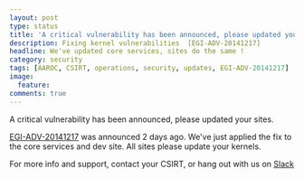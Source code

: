 ```yaml
---
layout: post
type: status
title: 'A critical vulnerability has been announced, please updated your sites.'
description: Fixing kernel vulnerabilities  [EGI-ADV-20141217]
headline: We've updated core services, sites do the same !
category: security
tags: [AAROC, CSIRT, operations, security, updates, EGI-ADV-20141217]
image:
  feature:
comments: true
---
```

A critical vulnerability has been announced, please updated your sites.


[EGI-ADV-20141217](https://wiki.egi.eu/wiki/EGI_CSIRT:Alerts/Linux-2014-12-17) was announced 2 days ago. We've just applied the fix to the core services and dev site. All sites please update your kernels.

For more info and support, contact your CSIRT, or hang out with us on [Slack](https://africa-arabia-roc.slack.com)
